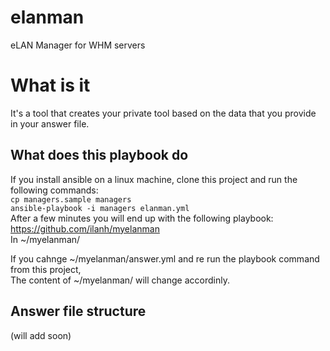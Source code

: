 # elanman
eLAN Manager for WHM servers  
# What is it
It's a tool that creates your private tool based on the data that you provide in your answer file.

## What does this playbook do
If you install ansible on a linux machine, clone this project and run the following commands:  
`cp managers.sample managers`  
`ansible-playbook -i managers elanman.yml`  
After a few minutes you will end up with the following playbook:  
https://github.com/ilanh/myelanman  
In ~/myelanman/  

If you cahnge ~/myelanman/answer.yml and re run the playbook command from this project,  
The content of ~/myelanman/ will change accordinly.

## Answer file structure
(will add soon)
